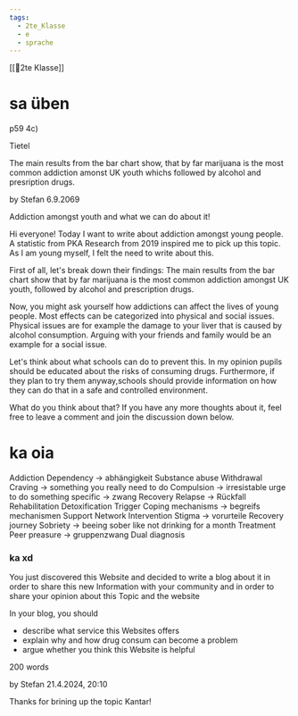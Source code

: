 ```yaml
---
tags:
  - 2te_Klasse
  - e
  - sprache
---
```

[[🥲2te Klasse]]

# sa üben

p59 4c)

Tietel

The main results from the bar chart show, that by far marijuana is the most common addiction amonst UK youth whichs followed by alcohol and presription drugs.

by Stefan 
6.9.2069

Addiction amongst youth and what we can do about it!

Hi everyone!
Today I want to write about addiction amongst young people. A statistic from PKA Research from 2019 inspired me to pick up this topic. As I am young myself, I felt the need to write about this.

First of all, let's break down their findings: The main results from the bar chart show that by far marijuana is the most common addiction amongst UK youth, followed by alcohol and prescription drugs.

Now, you might ask yourself how addictions can affect the lives of young people. Most effects can be categorized into physical and social issues. Physical issues are for example the damage to your liver that is caused by alcohol consumption. Arguing with your friends and family would be an example for a social issue.

Let's think about what schools can do to prevent this. In my opinion pupils should be educated about the risks of consuming drugs. Furthermore, if they plan to try them anyway,schools should provide information on how they can do that in a safe and controlled environment. 

What do you think about that? If you have any more thoughts about it, feel free to leave a comment and join the discussion down below.



# ka oia

Addiction 
Dependency → abhängigkeit 
Substance abuse
Withdrawal  
Craving → something you really need to do 
Compulsion → irresistable urge to do something specific → zwang
Recovery 
Relapse → Rückfall
Rehabilitation 
Detoxification 
Trigger 
Coping mechanisms → begreifs mechanismen
Support Network 
Intervention
Stigma → vorurteile
Recovery journey
Sobriety → beeing sober like not drinking for a month
Treatment
Peer preasure → gruppenzwang
Dual diagnosis 

### ka xd

You just discovered this Website and decided to write a blog about it in order to share this new Information with your community and in order to share your opinion about this Topic and the website 

In your blog, you should
- describe what service this Websites offers
- explain why and how drug consum can become a problem
- argue whether you think this Website is helpful

200 words

by Stefan 
21.4.2024, 20:10 

Thanks for brining up the topic Kantar! 